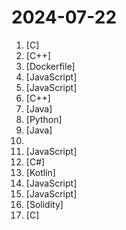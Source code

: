 # 2024-07-22

1. [](https://github.comundefined "Lean's LEDE source") [C]
2. [](https://github.comundefined "《明日方舟》小助手，全日常一键长草！| A one-click tool for the daily tasks of Arknights, supporting all clients.") [C++]
3. [](https://github.comundefined "程序员在家做饭方法指南。Programmer's guide about how to cook at home (Simplified Chinese only).") [Dockerfile]
4. [](https://github.comundefined "FongMi影视和tvbox配置文件，如果喜欢，请Fork自用。使用前请仔细阅读仓库说明，一旦使用将被视为你已了解。") [JavaScript]
5. [](https://github.comundefined "Running V2ray inside edge/serverless runtime") [JavaScript]
6. [](https://github.comundefined "Qt based cross-platform GUI proxy configuration manager (backend: sing-box)") [C++]
7. [](https://github.comundefined "强大易用的开源建站工具。") [Java]
8. [](https://github.comundefined "TikTok 主页/合辑/直播/视频/图集/原声；抖音主页/视频/图集/收藏/直播/原声/合集/评论/账号/搜索/热榜数据采集工具") [Python]
9. [](https://github.comundefined "ehviewer，用爱发电，快乐前行") [Java]
10. [](https://github.comundefined "ChatGPT 中文调教指南。各种场景使用指南。学习怎么让它听你的话。") 
11. [](https://github.comundefined "猫抓 浏览器资源嗅探扩展 / cat-catch Browser Resource Sniffing Extension") [JavaScript]
12. [](https://github.comundefined "🌈【C#/.NET/.NET Core学习、工作、面试指南】记录、收集和总结C#/.NET/.NET Core基础知识、学习路线、开发实战、编程技巧练习、学习视频、文章、书籍、项目框架、社区组织、开发必备工具、常见面试题、面试须知、简历模板、以及自己在学习和工作中的一些微薄见解。希望能和大家一起学习，共同进步。如果本知识库能为您提供帮助，别忘了给予支持哦(关注、点赞、分享)💖。") [C#]
13. [](https://github.comundefined "DataBackup for Android 8.0+") [Kotlin]
14. [](https://github.comundefined "OpenAI + LINE + Vercel = GPT AI Assistant") [JavaScript]
15. [](https://github.comundefined "哔哩哔哩-API收集整理【不断更新中....】") [JavaScript]
16. [](https://github.comundefined "WTF Solidity 极简入门教程，供小白们使用。Now supports English! 官网: https://wtf.academy") [Solidity]
17. [](https://github.comundefined "A local DNS server to obtain the fastest website IP for the best Internet experience, support DoT, DoH. 一个本地DNS服务器，获取最快的网站IP，获得最佳上网体验，支持DoH，DoT。") [C]

